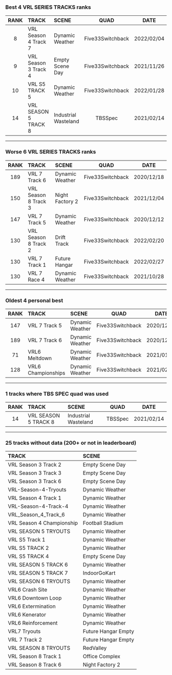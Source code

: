 ### Best 4 VRL SERIES TRACKS ranks
|RANK|TRACK|SCENE|QUAD|DATE|
|:---:|:---|:---|:---:|:---:|
|8|VRL Season 4 Track 7|Dynamic Weather|Five33Switchback|2022/02/04|
|9|VRL Season 3 Track 4|Empty Scene Day|Five33Switchback|2021/11/26|
|10|VRL S5 TRACK 5|Dynamic Weather|Five33Switchback|2022/01/28|
|14|VRL SEASON 5 TRACK 8|Industrial Wasteland|TBSSpec|2021/02/14|
---
### Worse 6 VRL SERIES TRACKS ranks
|RANK|TRACK|SCENE|QUAD|DATE|
|:---:|:---|:---|:---:|:---:|
|189|VRL 7 Track 6|Dynamic Weather|Five33Switchback|2020/12/18|
|150|VRL Season 8 Track 3|Night Factory 2|Five33Switchback|2021/12/04|
|147|VRL 7 Track 5|Dynamic Weather|Five33Switchback|2020/12/12|
|130|VRL Season 8 Track 2|Drift Track|Five33Switchback|2022/02/20|
|130|VRL 7 Track 1|Future Hangar|Five33Switchback|2022/02/27|
|130|VRL 7 Race 4|Dynamic Weather|Five33Switchback|2021/10/28|
---
### Oldest 4 personal best
|RANK|TRACK|SCENE|QUAD|DATE|
|:---:|:---|:---|:---:|:---:|
|147|VRL 7 Track 5|Dynamic Weather|Five33Switchback|2020/12/12|
|189|VRL 7 Track 6|Dynamic Weather|Five33Switchback|2020/12/18|
|71|VRL6 Meltdown|Dynamic Weather|Five33Switchback|2021/01/03|
|128|VRL6 Championships|Dynamic Weather|Five33Switchback|2021/02/01|
---
### 1 tracks where TBS SPEC quad was used
|RANK|TRACK|SCENE|QUAD|DATE|
|:---:|:---|:---|:---:|:---:|
|14|VRL SEASON 5 TRACK 8|Industrial Wasteland|TBSSpec|2021/02/14|
---
### 25 tracks without data (200+ or not in leaderboard)
|TRACK|SCENE|
|:---|:---|
|VRL Season 3 Track 2|Empty Scene Day|
|VRL Season 3 Track 3|Empty Scene Day|
|VRL Season 3 Track 6|Empty Scene Day|
|VRL-Season-4-Tryouts|Dynamic Weather|
|VRL Season 4 Track 1|Dynamic Weather|
|VRL-Season-4-Track-4|Dynamic Weather|
|VRL_Season_4_Track_6|Dynamic Weather|
|VRL Season 4 Championship|Football Stadium|
|VRL SEASON 5 TRYOUTS|Dynamic Weather|
|VRL S5 Track 1|Dynamic Weather|
|VRL S5 TRACK 2|Dynamic Weather|
|VRL S5 TRACK 4|Empty Scene Day|
|VRL SEASON 5 TRACK 6|Dynamic Weather|
|VRL SEASON 5 TRACK 7|IndoorGoKart|
|VRL SEASON 6 TRYOUTS|Dynamic Weather|
|VRL6 Crash Site|Dynamic Weather|
|VRL6 Downtown Loop|Dynamic Weather|
|VRL6 Extermination|Dynamic Weather|
|VRL6 Kenerator|Dynamic Weather|
|VRL6 Reinforcement|Dynamic Weather|
|VRL7 Tryouts|Future Hangar Empty|
|VRL 7 Track 2|Future Hangar Empty|
|VRL SEASON 8 TRYOUTS|RedValley|
|VRL Season 8 Track 1|Office Complex|
|VRL Season 8 Track 6|Night Factory 2|
